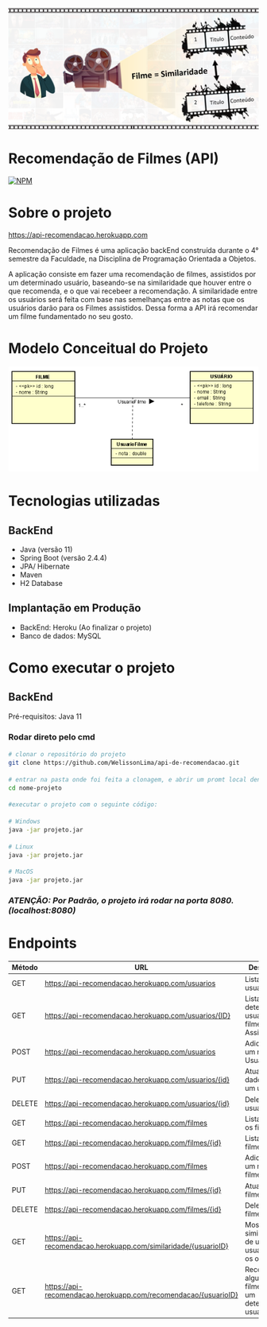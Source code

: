 ![Imagem 1](https://github.com/WelissonLima/api-de-recomendacao/blob/master/assets/imagem1.png)

# Recomendação de Filmes (API)
[![NPM](https://img.shields.io/npm/l/react)](https://github.com/WelissonLima/api-de-recomendacao/blob/master/LICENSE)


# Sobre o projeto

https://api-recomendacao.herokuapp.com

Recomendação de Filmes é uma aplicação backEnd construída durante o 4° semestre da Faculdade, na Disciplina de Programação Orientada a Objetos.

A aplicação consiste em fazer uma recomendação de filmes, assistidos por um determinado usuário, baseando-se na similaridade que houver entre o que recomenda, e o que vai recebeer a recomendação. A similaridade entre os usuários será feita com base nas semelhanças entre as notas que os usuários darão para os Filmes assistidos. Dessa forma a API irá recomendar um filme fundamentado no seu gosto.


# Modelo Conceitual do Projeto
![Modelo%20conceitual](https://github.com/WelissonLima/api-de-recomendacao/blob/master/assets/Modelo%20conceitual.png)

# Tecnologias utilizadas 

## BackEnd
- Java (versão 11)
-  Spring Boot (versão 2.4.4)
-  JPA/ Hibernate
-  Maven
-  H2 Database

## Implantação em Produção
- BackEnd: Heroku (Ao finalizar o projeto)
- Banco de dados: MySQL

# Como executar o projeto

## BackEnd
Pré-requisitos: Java 11

### Rodar direto pelo cmd

```bash
# clonar o repositório do projeto
git clone https://github.com/WelissonLima/api-de-recomendacao.git

# entrar na pasta onde foi feita a clonagem, e abrir um promt local dentro do projeto (git bash - pra quem tem)
cd nome-projeto

#executar o projeto com o seguinte código:

# Windows
java -jar projeto.jar

# Linux
java -jar projeto.jar

# MacOS
java -jar projeto.jar

```
### <i>ATENÇÃO: Por Padrão, o projeto irá rodar na porta 8080. (localhost:8080)</i>




# <b>Endpoints</b>

| Método  |  URL  | Descrição  |
| ------------------- | ------------------- | -------------------- |
| GET  | https://api-recomendacao.herokuapp.com/usuarios | Listar os usuários. |
| GET |  https://api-recomendacao.herokuapp.com/usuarios/{ID} | Listar um determinado usuário e os filmes Assistidos|
| POST | https://api-recomendacao.herokuapp.com/usuarios | Adicionar um novo Usuario |
| PUT | https://api-recomendacao.herokuapp.com/usuarios/{id} | Atualizar os dados de um  usuário. |
| DELETE | https://api-recomendacao.herokuapp.com/usuarios/{id} | Deletar um usuário. |
| GET |  https://api-recomendacao.herokuapp.com/filmes | Listar Todos os filmes|
| GET |  https://api-recomendacao.herokuapp.com/filmes/{id} | Listar um filme pelo id|
| POST |  https://api-recomendacao.herokuapp.com/filmes | Adicionar um novo filme |
| PUT | https://api-recomendacao.herokuapp.com/filmes/{id} | Atualizar um filme |
| DELETE | https://api-recomendacao.herokuapp.com/filmes/{id} | Deletar um filme |
| GET |  https://api-recomendacao.herokuapp.com/similaridade/{usuarioID} | Mostra a similaridade de um usuário com os outros |
| GET  |  https://api-recomendacao.herokuapp.com/recomendacao/{usuarioID} |  Recomenda alguns filmes para um determinado usuário. |
